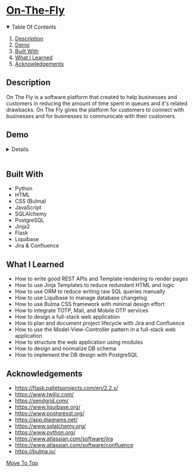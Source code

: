 
# [On-The-Fly](#on-the-fly)

<details open="open">
  <summary>Table Of Contents</summary>
  <ol>
    <li>
      <a href="#description">Description</a>
    </li>
    <li>
      <a href="#demo">Demo</a>
    </li>
    <li>
      <a href="#built-with">Built With</a>
    </li>
     <li>
      <a href="#what-i-learned">What I Learned</a>
    </li>
     <li>
      <a href="#acknowledgements">Acknowledgements</a>
    </li>
  </ol>
</details>

## Description
On The Fly is a software platform that created to help businesses and customers in reducing the amount of time spent in queues and
it's related drawbacks. On The Fly gives the platform for customers to connect with businesses and for businesses to communicate with
their customers.

## Demo
<details>

  ![0](./examples/0.png)
  ![1](./examples/1.png)
  ![2](./examples/2.png)
  ![3](./examples/3.png)
  ![4](./examples/4.png)
  ![5](./examples/5.png)
  ![6](./examples/6.png)
  ![7](./examples/7.png)
  ![8](./examples/8.png)
  ![9](./examples/9.png)
  ![10](./examples/10.png)
  ![11](./examples/11.png)
  ![12](./examples/12.png)
  ![13](./examples/13.png)
  ![14](./examples/14.png)
  ![15](./examples/15.png)
  ![16](./examples/16.png)
  ![17](./examples/17.png)
  ![18](./examples/18.png)
  ![19](./examples/19.png)
  ![20](./examples/20.png)
  ![21](./examples/21.png)
  ![22](./examples/22.png)
  ![23](./examples/23.png)
  ![24](./examples/24.png)
  ![25](./examples/25.png)
  ![26](./examples/26.png)
  ![27](./examples/27.png)
  ![28](./examples/28.png)
  ![29](./examples/29.png)
  ![30](./examples/30.png)
  ![31](./examples/31.png)
  ![32](./examples/32.png)
  ![33](./examples/33.png)
  ![34](./examples/34.png)
  ![35](./examples/35.png)
  ![36](./examples/36.png)

</details>

</br>
  
## Built With
* Python
* HTML
* CSS (Bulma)
* JavaScript
* SQLAlchemy
* PostgreSQL
* Jinja2
* Flask
* Liquibase
* Jira & Confluence

## What I Learned
* How to write good REST APIs and Template rendering to render pages
* How to use Jinja Templates to reduce redundant HTML and logic
* How to use ORM to reduce writing raw SQL queries manually
* How to use Liquibase to manage database changelog
* How to use Bulma CSS framework with minimal design effort
* How to integrate TOTP, Mail, and Mobile OTP services
* How to design a full-stack web application
* How to plan and document project lifecycle with Jira and Confluence
* How to use the Model-View-Controller pattern in a full-stack web application
* How to structure the web application using modules
* How to design and normalize DB schema
* How to implement the DB design with PostgreSQL
  
## Acknowledgements
* https://flask.palletsprojects.com/en/2.2.x/
* https://www.twilio.com/
* https://sendgrid.com/
* https://www.liquibase.org/
* https://www.postgresql.org/
* https://app.diagrams.net/
* https://www.sqlalchemy.org/
* https://www.python.org/
* https://www.atlassian.com/software/jira
* https://www.atlassian.com/software/confluence
* https://bulma.io/

[Move To Top](#on-the-fly)
